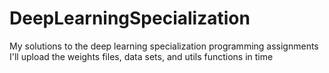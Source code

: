# DeepLearningSpecialization
My solutions to the deep learning specialization programming assignments
I'll upload the weights files, data sets, and utils functions in time
